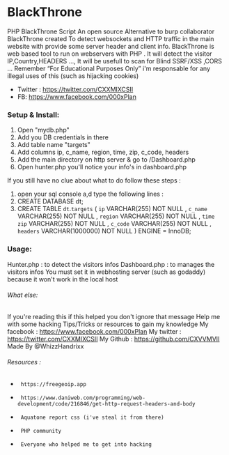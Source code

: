 BlackThrone
======

PHP BlackThrone Script An open source Alternative to burp collaborator
BlackThrone created To detect websockets and HTTP traffic in the main website with provide some server header and client info.
BlackThrone is web based tool to run on webservers with PHP . It will detect the visitor IP,Country,HEADERS ..., 
It will be usefull to scan for Blind SSRF/XSS ,CORS ...
Remember “For Educational Purposes Only” i'm responsable for any illegal uses of this (such as hijacking cookies)




* Twitter : https://twitter.com/CXXMIXCSII
* FB: https://www.facebook.com/000xPlan

### Setup & Install:
1. Open "mydb.php"
2. Add you DB credentials in there
3. Add table name "targets"
4. Add columns ip, c_name, region, time, zip, c_code, headers
5. Add the main directory on http server & go to /Dashboard.php
6. Open hunter.php you'll notice your info's in dashboard.php

If you still have no clue about what to do follow these steps :

1. open your sql console a,d type the following lines :
2. CREATE DATABASE dt;
3. CREATE TABLE `dt`.`targets` ( `ip` VARCHAR(255) NOT NULL , `c_name` VARCHAR(255) NOT NULL , `region` VARCHAR(255) NOT NULL , `time zip` VARCHAR(255) NOT NULL , `c_code` VARCHAR(255) NOT NULL , `headers` VARCHAR(1000000) NOT NULL ) ENGINE = InnoDB;


### Usage:
 Hunter.php : to detect the visitors infos
 Dashboard.php : to manages the visitors infos
 You must set it in webhosting server (such as godaddy) because it won't work in the local host


###### What else:
If you're reading this if this helped you don't ignore that message
Help me with some hacking Tips/Tricks or resources to gain my knowledge
My facebook : https://www.facebook.com/000xPlan
My twitter : https://twitter.com/CXXMIXCSII
My Github : https://github.com/CXVVMVII
Made By @WhizzHandrixx

###### Resources :
*      https://freegeoip.app
*      https://www.daniweb.com/programming/web-development/code/216846/get-http-request-headers-and-body
*      Aquatone report css (i've steal it from there)
*      PHP community
*      Everyone who helped me to get into hacking
